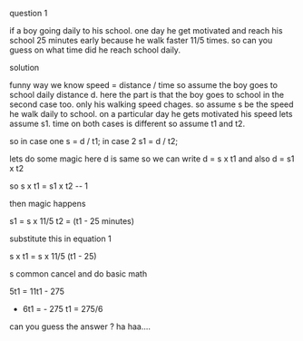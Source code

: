 question 1 

if a boy going daily to his school. one day he get motivated and reach his school 25 minutes early because he walk faster 11/5 times. so can you guess on what time 
did he reach school daily.


solution 



funny way 
we know speed = distance / time 
so assume the boy goes to school daily distance d. 
here the part is that the boy goes to school in the second case too. only his walking speed chages.
so assume s be the speed he walk daily to school.
on a particular day he gets motivated his speed lets assume s1.
time on both cases is different so assume t1 and t2.

so in case one 
s = d / t1;
in case 2 
s1 = d / t2;

lets do some magic here d is same so we can write d = s x t1   and also d = s1 x t2 

so s x t1 = s1 x t2 -- 1

then magic happens 

s1 = s x 11/5
t2 = (t1 - 25 minutes)

substitute this  in equation 1

s x  t1 = s x 11/5 (t1 - 25)

s common cancel 
and do basic math 

5t1 = 11t1 - 275 

- 6t1 = - 275
  t1 = 275/6
  
can you guess the answer ?
ha haa....

  








